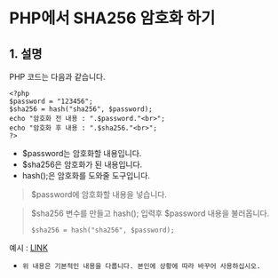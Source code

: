 # PHP에서 SHA256 암호화 하기
## 1. 설명
PHP 코드는 다음과 같습니다.
```
<?php
$password = "123456";
$sha256 = hash("sha256", $password);
echo "암호화 전 내용 : ".$password."<br>";
echo "암호화 후 내용 : ".$sha256."<br>";
?>
```
* $password는 암호화할 내용입니다.
* $sha256은 암호화가 된 내용입니다.
* hash();은 암호화를 도와줄 도구입니다.

> $password에 암호화할 내용을 넣습니다.

> $sha256 변수를 만들고 hash(); 입력후 $password 내용을 불러옵니다.
> ```
> $sha256 = hash("sha256", $password);
> ```

예시 : [LINK](https://esoftkorea.co.kr/github/php-sha256/)

* ```위 내용은 기본적인 내용을 다룹니다. 본인에 상황에 따라 바꾸어 사용하십시오.```
